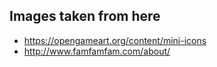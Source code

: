 ## Images taken from here
* https://opengameart.org/content/mini-icons
* http://www.famfamfam.com/about/
